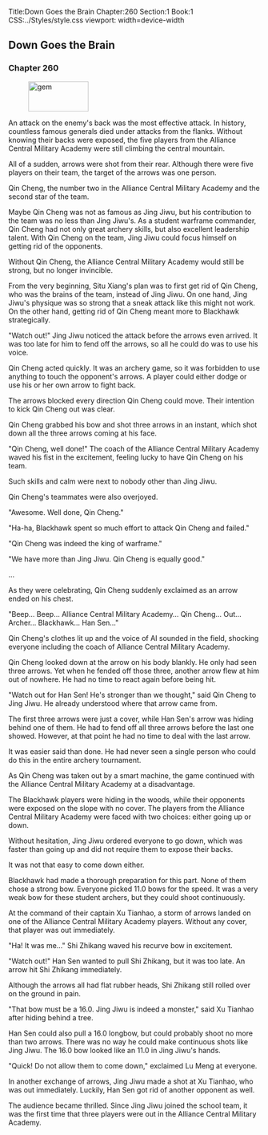 Title:Down Goes the Brain 
Chapter:260 
Section:1 
Book:1 
CSS:../Styles/style.css 
viewport: width=device-width
  
## Down Goes the Brain
### Chapter 260
  
<figure>
	<img src="../Images/gem.gif" alt="gem" id="gem" width="120" height="60" />
</figure>
  

  
An attack on the enemy's back was the most effective attack. In history, countless famous generals died under attacks from the flanks. Without knowing their backs were exposed, the five players from the Alliance Central Military Academy were still climbing the central mountain.

All of a sudden, arrows were shot from their rear. Although there were five players on their team, the target of the arrows was one person.

Qin Cheng, the number two in the Alliance Central Military Academy and the second star of the team.

Maybe Qin Cheng was not as famous as Jing Jiwu, but his contribution to the team was no less than Jing Jiwu's. As a student warframe commander, Qin Cheng had not only great archery skills, but also excellent leadership talent. With Qin Cheng on the team, Jing Jiwu could focus himself on getting rid of the opponents.

Without Qin Cheng, the Alliance Central Military Academy would still be strong, but no longer invincible.

From the very beginning, Situ Xiang's plan was to first get rid of Qin Cheng, who was the brains of the team, instead of Jing Jiwu. On one hand, Jing Jiwu's physique was so strong that a sneak attack like this might not work. On the other hand, getting rid of Qin Cheng meant more to Blackhawk strategically.

"Watch out!" Jing Jiwu noticed the attack before the arrows even arrived. It was too late for him to fend off the arrows, so all he could do was to use his voice.

Qin Cheng acted quickly. It was an archery game, so it was forbidden to use anything to touch the opponent's arrows. A player could either dodge or use his or her own arrow to fight back.

The arrows blocked every direction Qin Cheng could move. Their intention to kick Qin Cheng out was clear.

Qin Cheng grabbed his bow and shot three arrows in an instant, which shot down all the three arrows coming at his face.

"Qin Cheng, well done!" The coach of the Alliance Central Military Academy waved his fist in the excitement, feeling lucky to have Qin Cheng on his team.

Such skills and calm were next to nobody other than Jing Jiwu.

Qin Cheng's teammates were also overjoyed.

"Awesome. Well done, Qin Cheng."

"Ha-ha, Blackhawk spent so much effort to attack Qin Cheng and failed."

"Qin Cheng was indeed the king of warframe."

"We have more than Jing Jiwu. Qin Cheng is equally good."

…

As they were celebrating, Qin Cheng suddenly exclaimed as an arrow ended on his chest.

"Beep… Beep… Alliance Central Military Academy… Qin Cheng… Out… Archer… Blackhawk… Han Sen…"

Qin Cheng's clothes lit up and the voice of AI sounded in the field, shocking everyone including the coach of Alliance Central Military Academy.

Qin Cheng looked down at the arrow on his body blankly. He only had seen three arrows. Yet when he fended off those three, another arrow flew at him out of nowhere. He had no time to react again before being hit.

"Watch out for Han Sen! He's stronger than we thought," said Qin Cheng to Jing Jiwu. He already understood where that arrow came from.

The first three arrows were just a cover, while Han Sen's arrow was hiding behind one of them. He had to fend off all three arrows before the last one showed. However, at that point he had no time to deal with the last arrow.

It was easier said than done. He had never seen a single person who could do this in the entire archery tournament.

As Qin Cheng was taken out by a smart machine, the game continued with the Alliance Central Military Academy at a disadvantage.

The Blackhawk players were hiding in the woods, while their opponents were exposed on the slope with no cover. The players from the Alliance Central Military Academy were faced with two choices: either going up or down.

Without hesitation, Jing Jiwu ordered everyone to go down, which was faster than going up and did not require them to expose their backs.

It was not that easy to come down either.

Blackhawk had made a thorough preparation for this part. None of them chose a strong bow. Everyone picked 11.0 bows for the speed. It was a very weak bow for these student archers, but they could shoot continuously.

At the command of their captain Xu Tianhao, a storm of arrows landed on one of the Alliance Central Military Academy players. Without any cover, that player was out immediately.

"Ha! It was me…" Shi Zhikang waved his recurve bow in excitement.

"Watch out!" Han Sen wanted to pull Shi Zhikang, but it was too late. An arrow hit Shi Zhikang immediately.

Although the arrows all had flat rubber heads, Shi Zhikang still rolled over on the ground in pain.

"That bow must be a 16.0. Jing Jiwu is indeed a monster," said Xu Tianhao after hiding behind a tree.

Han Sen could also pull a 16.0 longbow, but could probably shoot no more than two arrows. There was no way he could make continuous shots like Jing Jiwu. The 16.0 bow looked like an 11.0 in Jing Jiwu's hands.

"Quick! Do not allow them to come down," exclaimed Lu Meng at everyone.

In another exchange of arrows, Jing Jiwu made a shot at Xu Tianhao, who was out immediately. Luckily, Han Sen got rid of another opponent as well.

The audience became thrilled. Since Jing Jiwu joined the school team, it was the first time that three players were out in the Alliance Central Military Academy.
